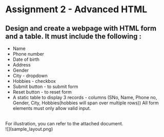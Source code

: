 # Assignment 2 - Advanced HTML
## Design and create a webpage with HTML form and a table. It must include the following :
- Name
- Phone number
- Date of birth
- Address
- Gender 
- City - dropdown
- Hobbies - checkbox
- Submit button  - to submit form
- Reset button - to reset form
- A static table to display 3 records - columns (SNo, Name, Phone no, Gender, City, Hobbies(hobbies will span over multiple rows))
All form elements must only allow valid input.
<br/>
For illustration, you can refer to the attached document.
<br/>
![](sample_layout.png)
